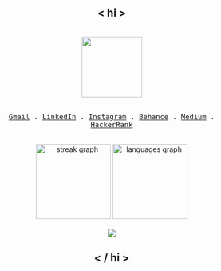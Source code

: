 <h2 align="center"> < hi ></h2>
<br>
<div align="center">
<img align="center" height="121" src="https://i.imgflip.com/65efzo.gif"  />
</div>

<br>
<p align="center">
     <samp>
       <a href="mailto:aarruwanthie@gmail.com" target="_blank">Gmail</a> .
       <a href="https://www.linkedin.com/in/risini-amarathunga-5b64901b2/" target="_blank">LinkedIn</a> .
       <a href="https://www.instagram.com/_risini.r_/" target="_blank">Instagram</a> .
       <a href="https://www.behance.net/crunchyruby" target="_blank">Behance</a> .
       <a href="https://medium.com/@aarruwanthie" target="_blank">Medium</a> .
       <a href="https://www.hackerrank.com/profile/aarruwanthie">HackerRank</a> 
     </samp>
</p>
<br>
<div align="center">
  <img src="https://streak-stats.demolab.com?user=Rizz-33&locale=en&mode=daily&theme=dracula&hide_border=true&border_radius=16" height="150" alt="streak graph" />
  <img src="https://github-readme-stats.vercel.app/api/top-langs?username=Rizz-33&locale=en&hide_title=false&layout=compact&border_radius=16&langs_count=6&theme=dracula&hide_border=true" height="150" alt="languages graph"  />
</div>

<br>
<div align="center">
<a href="https://visitorbadge.io/status?path=https%3A%2F%2Fgithub.com%2FRizz-33"><img src="https://api.visitorbadge.io/api/visitors?path=https%3A%2F%2Fgithub.com%2FRizz-33&label=Profile%20Views&labelColor=%23282a36&countColor=%2344475a&style=flat&labelStyle=none" /></a>
</div>

<h2 align="center"> < / hi ></h2>
